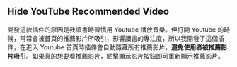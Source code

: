 ## Hide YouTube Recommended Video

開發這款插件的原因是我讀書時習慣用 Youtube 播放音樂。但打開 Youtube 的時候，常常會被首頁的推薦影片所吸引，影響讀書的專注度，所以我開發了這個插件，在進入 Youtube 首頁時插件會自動隱藏所有推薦影片，**避免使用者被推薦影片吸引**。如果真的想要看推薦影片，點擊顯示影片按鈕即可重新顯示推薦影片。

